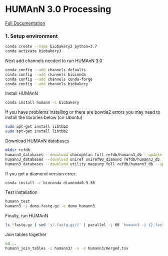 # HUMAnN 3.0 Processing

[Full Documentation](https://github.com/biobakery/humann#humann_join_tables)

### 1. Setup environment

```bash
conda create --name biobakery3 python=3.7
conda activate biobakery3
```

Next add channels needed to run HUMAnN 3.0

```bash
conda config --add channels defaults
conda config --add channels bioconda
conda config --add channels conda-forge
conda config --add channels biobakery
```

Install HUMAnN

```bash
conda install humann -c biobakery
```

If you have problems installing or there are bowtie2 errors you may need to install the libraries below (on Ubuntu)

```bash
sudo apt-get install libtbb2 
sudo apt-get install libtbb2 
```

Download HUMAnN databases

```bash
mkdir refdb
humann3_databases --download chocophlan full refdb/humann3_db --update-config yes &
humann3_databases --download uniref uniref90_diamond refdb/humann3_db --update-config yes &
humann3_databases --download utility_mapping full refdb/humann3_db --update-config yes 
```

If you get a diamond version error:

```bash
conda install -c bioconda diamond=0.9.36
```

Test installation

```bash
humann_test
humann3 -i demo.fastq.gz -o demo_humann3
```

Finally, run HUMAnN

```bash
ls *fastq.gz | sed 's/.fastq.gz//' | parallel -j 60 'humann3 -i {}.fastq.gz -o ../humann3/{} --remove-temp-output 1>../humann3/{}.out 2>../humann3/{}.err'
```

Join tables together

```bash
cd ..
humann_join_tables -i humann3/ -s -o humann3/merged.tsv  
```